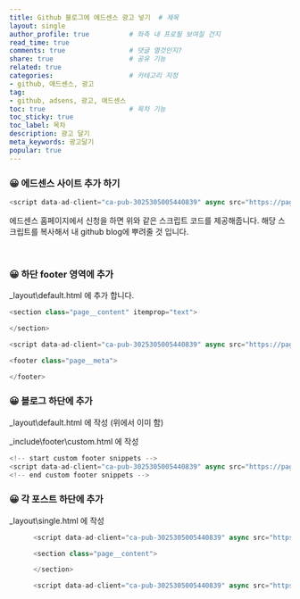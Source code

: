 ```yaml
---
title: Github 블로그에 에드센스 광고 넣기  # 제목
layout: single                
author_profile: true          # 좌측 내 프로필 보여질 건지
read_time: true
comments: true                # 댓글 열것인지?
share: true                   # 공유 기능 
related: true
categories:                   # 카테고리 지정
- github, 애드센스, 광고
tag:
- github, adsens, 광고, 애드센스
toc: true                     # 목차 기능 
toc_sticky: true
toc_label: 목차  
description: 광고 달기
meta_keywords: 광고달기
popular: true
---
```




### 😀 에드센스 사이트 추가 하기

```javaScript
<script data-ad-client="ca-pub-3025305005440839" async src="https://pagead2.googlesyndication.com/pagead/js/adsbygoogle.js"></script>
```
에드센스 홈페이지에서 신청을 하면 위와 같은 스크립트 코드를 제공해줍니다.
해당 스크립트를 복사해서 내 github blog에 뿌려줄 것 입니다.

<br/>

### 😀 하단 footer 영역에 추가
_layout\default.html 에 추가 합니다.
```javascript
<section class="page__content" itemprop="text">

</section>

<script data-ad-client="ca-pub-3025305005440839" async src="https://pagead2.googlesyndication.com/pagead/js/adsbygoogle.js"></script>

<footer class="page__meta">

</footer>
```

### 😀 블로그 하단에 추가
_layout\default.html 에 작성 (위에서 이미 함)

_include\footer\custom.html 에 작성
```js
<!-- start custom footer snippets -->
<script data-ad-client="ca-pub-3025305005440839" async src="https://pagead2.googlesyndication.com/pagead/js/adsbygoogle.js"></script>
<!-- end custom footer snippets -->
```


### 😀 각 포스트 하단에 추가
_layout\single.html 에 작성
```js
      <script data-ad-client="ca-pub-3025305005440839" async src="https://pagead2.googlesyndication.com/pagead/js/adsbygoogle.js"></script>

      <section class="page__content">

      </section>

      <script data-ad-client="ca-pub-3025305005440839" async src="https://pagead2.googlesyndication.com/pagead/js/adsbygoogle.js"></script>
```
